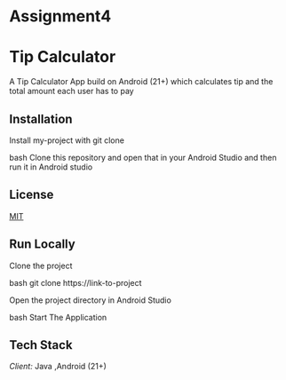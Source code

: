 # Assignment4
# Tip Calculator

A Tip Calculator App build on Android (21+) which calculates tip and the total amount each user has to pay


## Installation

Install my-project with  git clone

bash
Clone this repository and open that in your Android Studio 
and then run it in Android studio

    
## License

[MIT](https://choosealicense.com/licenses/mit/)

  
## Run Locally

Clone the project

bash
  git clone https://link-to-project


Open  the project directory in Android Studio






bash
  Start The Application


  
## Tech Stack

*Client:* Java ,Android (21+)
